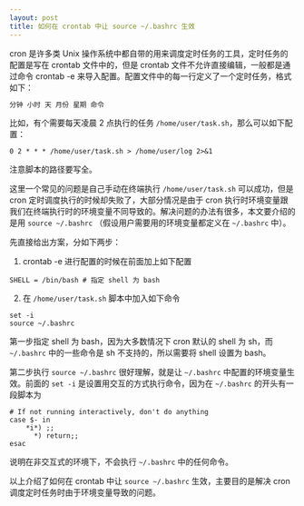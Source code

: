 ```yaml
---
layout: post
title: 如何在 crontab 中让 source ~/.bashrc 生效
---
```


cron 是许多类 Unix 操作系统中都自带的用来调度定时任务的工具，定时任务的配置是写在 crontab 文件中的，但是 crontab 文件不允许直接编辑，一般都是通过命令 crontab -e 来导入配置。配置文件中的每一行定义了一个定时任务，格式如下：

```bash
分钟 小时 天 月份 星期 命令
```
比如，有个需要每天凌晨 2 点执行的任务 `/home/user/task.sh`，那么可以如下配置：

```shell
0 2 * * * /home/user/task.sh > /home/user/log 2>&1
```
注意脚本的路径要写全。

这里一个常见的问题是自己手动在终端执行 `/home/user/task.sh` 可以成功，但是 cron 定时调度执行的时候却失败了，大部分情况是由于 cron 执行时环境变量跟我们在终端执行时的环境变量不同导致的。解决问题的办法有很多，本文要介绍的是用 `source ~/.bashrc` （假设用户需要用的环境变量都定义在 `~/.bashrc` 中）。

先直接给出方案，分如下两步：
1. crontab -e 进行配置的时候在前面加上如下配置

```shell
SHELL = /bin/bash # 指定 shell 为 bash
```

2. 在 `/home/user/task.sh` 脚本中加入如下命令

```shell
set -i
source ~/.bashrc
```

第一步指定 shell 为 bash，因为大多数情况下 cron 默认的 shell 为 sh，而 `~/.bashrc` 中的一些命令是 sh 不支持的，所以需要将 shell 设置为 bash。

第二步执行 `source ~/.bashrc` 很好理解，就是让 `~/.bashrc` 中配置的环境变量生效。前面的 `set -i` 是设置用交互的方式执行命令，因为在 `~/.bashrc` 的开头有一段脚本为

```shell
# If not running interactively, don't do anything
case $- in
    *i*) ;;
      *) return;;
esac
```

说明在非交互式的环境下，不会执行 `~/.bashrc` 中的任何命令。

以上介绍了如何在 crontab 中让 `source ~/.bashrc` 生效，主要目的是解决 cron 调度定时任务时由于环境变量导致的问题。


